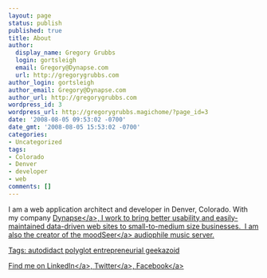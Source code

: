 ```yaml
---
layout: page
status: publish
published: true
title: About
author:
  display_name: Gregory Grubbs
  login: gortsleigh
  email: Gregory@Dynapse.com
  url: http://gregorygrubbs.com
author_login: gortsleigh
author_email: Gregory@Dynapse.com
author_url: http://gregorygrubbs.com
wordpress_id: 3
wordpress_url: http://gregorygrubbs.magichome/?page_id=3
date: '2008-08-05 09:53:02 -0700'
date_gmt: '2008-08-05 15:53:02 -0700'
categories:
- Uncategorized
tags:
- Colorado
- Denver
- developer
- web
comments: []
---
```

<p>I am a web application architect and developer in Denver, Colorado.  With my company <a href="http:&#47;&#47;dynapse.com">Dynapse<&#47;a>, I work to bring better usability and easily-maintained data-driven web sites to small-to-medium size businesses.&nbsp; I am also the creator of the <a href="http:&#47;&#47;www.moodseer.com&#47;">moodSeer<&#47;a> audiophile music server.</p>
<p>Tags: autodidact polyglot entrepreneurial geekazoid</p>
<p>Find me on <a href="http:&#47;&#47;www.linkedin.com&#47;in&#47;gregorygrubbs">LinkedIn<&#47;a>, <a href="http:&#47;&#47;twitter.com&#47;gregoryg">Twitter<&#47;a>,<a href="http:&#47;&#47;www.facebook.com&#47;home.php?#&#47;profile.php?id=825722891&ref=name"> Facebook<&#47;a></p>
